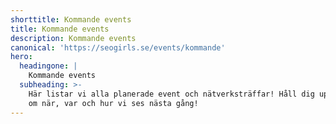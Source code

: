 ```yaml
---
shorttitle: Kommande events
title: Kommande events
description: Kommande events
canonical: 'https://seogirls.se/events/kommande'
hero:
  headingone: |
    Kommande events
  subheading: >-
    Här listar vi alla planerade event och nätverksträffar! Håll dig uppdaterad
    om när, var och hur vi ses nästa gång!
---
```


